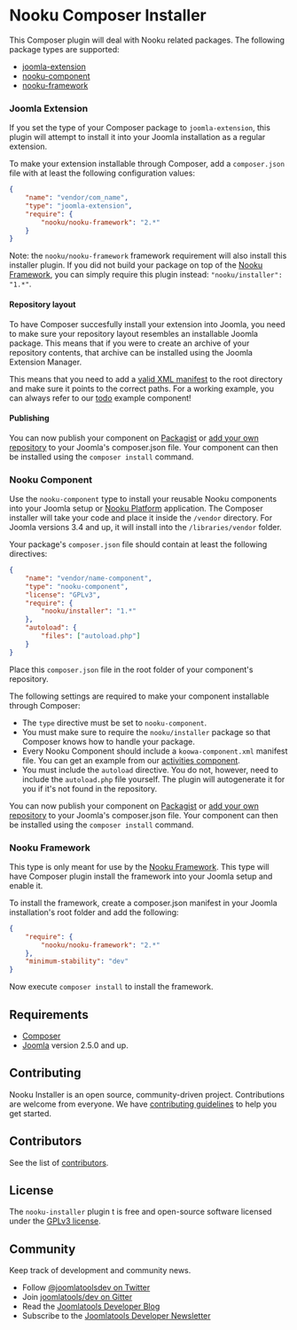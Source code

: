# Nooku Composer Installer

This Composer plugin will deal with Nooku related packages. The following package types are supported: 

* [joomla-extension](#user-content-joomla-extension)
* [nooku-component](#user-content-nooku-component)
* [nooku-framework](#user-content-nooku-framework)

### Joomla Extension

If you set the type of your Composer package to `joomla-extension`, this plugin will attempt to install it into your Joomla installation as a regular extension. 

To make your extension installable through Composer, add a `composer.json` file with at least the following configuration values:

```json
{
    "name": "vendor/com_name",
    "type": "joomla-extension",
    "require": {
        "nooku/nooku-framework": "2.*"
    }
}
```

Note: the `nooku/nooku-framework` framework requirement will also install this installer plugin. If you did not build your package on top of the [Nooku Framework](http://github.com/nooku/nooku-framework), you can simply require this plugin instead: `"nooku/installer": "1.*"`.

#### Repository layout

To have Composer succesfully install your extension into Joomla, you need to make sure your repository layout resembles an installable Joomla package. This means that if you were to create an archive of your repository contents, that archive can be installed using the Joomla Extension Manager. 

This means that you need to add a [valid XML manifest](http://docs.joomla.org/Manifest_files) to the root directory and make sure it points to the correct paths. For a working example, you can always refer to our [todo](https://github.com/nooku/joomla-todo) example component!

#### Publishing

You can now publish your component on [Packagist](http://packagist.org) or [add your own repository](https://getcomposer.org/doc/05-repositories.md#vcs) to your Joomla's composer.json file.  Your component can then be installed using the `composer install` command.

### Nooku Component

Use the `nooku-component` type to install your reusable Nooku components into your Joomla setup or [Nooku Platform](http://www.nooku.org/platform) application. The Composer installer will take your code and place it inside the `/vendor` directory. For Joomla versions 3.4 and up, it will install into the `/libraries/vendor` folder. 

Your package's `composer.json` file should contain at least the following directives:

```json
{
    "name": "vendor/name-component",
    "type": "nooku-component",
    "license": "GPLv3",
    "require": {
        "nooku/installer": "1.*"
    },
    "autoload": {
        "files": ["autoload.php"]
    }
}

```

Place this `composer.json` file in the root folder of your component's repository. 

The following settings are required to make your component installable through Composer:

* The `type` directive must be set to `nooku-component`.
* You must make sure to require the `nooku/installer` package so that Composer knows how to handle your package.
* Every Nooku Component should include a `koowa-component.xml` manifest file. You can get an example from our [activities component](https://github.com/nooku/nooku-activities/blob/master/koowa-component.xml).
* You must include the `autoload` directive. You do not, however, need to include the `autoload.php` file yourself. The plugin will autogenerate it for you if it's not found in the repository.

You can now publish your component on [Packagist](http://packagist.org) or [add your own repository](https://getcomposer.org/doc/05-repositories.md#vcs) to your Joomla's composer.json file.  Your component can then be installed using the `composer install` command.

### Nooku Framework

This type is only meant for use by the [Nooku Framework](https://github.com/nooku/nooku-framework). This type will have Composer plugin install the framework into your Joomla setup and enable it. 

To install the framework, create a composer.json manifest in your Joomla installation's root folder and add the following:

```json
{
    "require": {        
        "nooku/nooku-framework": "2.*"
    },
    "minimum-stability": "dev"
}
```

Now execute `composer install` to install the framework. 

## Requirements

* [Composer](https://getcomposer.org/)
* [Joomla](http://www.joomla.org/) version 2.5.0 and up.

## Contributing

Nooku Installer is an open source, community-driven project. Contributions are welcome from everyone. 
We have [contributing guidelines](CONTRIBUTING.md) to help you get started.

## Contributors

See the list of [contributors](https://github.com/nooku/nooku-installer/contributors).

## License 

The `nooku-installer` plugin t is free and open-source software licensed under the [GPLv3 license](gplv3-license).

## Community

Keep track of development and community news.

* Follow [@joomlatoolsdev on Twitter](https://twitter.com/joomlatoolsdev)
* Join [joomlatools/dev on Gitter](http://gitter.im/joomlatools/dev)
* Read the [Joomlatools Developer Blog](https://www.joomlatools.com/developer/blog/)
* Subscribe to the [Joomlatools Developer Newsletter](https://www.joomlatools.com/developer/newsletter/)

[Joomlatools Framework]: http://www.joomlatools.com/developer/framework/
[gplv3-license]: https://github.com/nooku/nooku-framework/blob/master/LICENSE.txt
